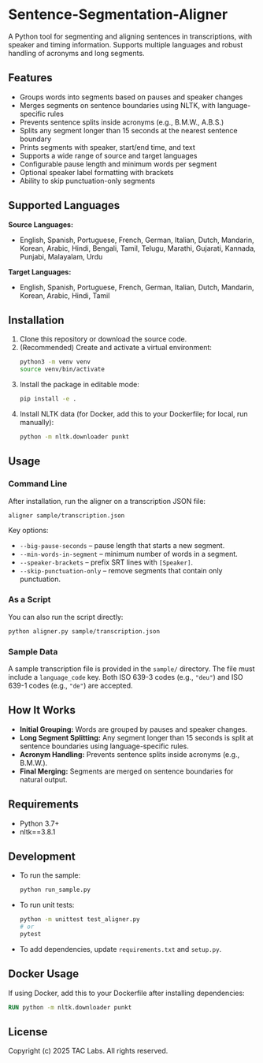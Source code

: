 # Sentence-Segmentation-Aligner

A Python tool for segmenting and aligning sentences in transcriptions, with speaker and timing information. Supports multiple languages and robust handling of acronyms and long segments.

## Features
- Groups words into segments based on pauses and speaker changes
- Merges segments on sentence boundaries using NLTK, with language-specific rules
- Prevents sentence splits inside acronyms (e.g., B.M.W., A.B.S.)
- Splits any segment longer than 15 seconds at the nearest sentence boundary
- Prints segments with speaker, start/end time, and text
- Supports a wide range of source and target languages
- Configurable pause length and minimum words per segment
- Optional speaker label formatting with brackets
- Ability to skip punctuation-only segments

## Supported Languages

**Source Languages:**
- English, Spanish, Portuguese, French, German, Italian, Dutch, Mandarin, Korean, Arabic, Hindi, Bengali, Tamil, Telugu, Marathi, Gujarati, Kannada, Punjabi, Malayalam, Urdu

**Target Languages:**
- English, Spanish, Portuguese, French, German, Italian, Dutch, Mandarin, Korean, Arabic, Hindi, Tamil

## Installation

1. Clone this repository or download the source code.
2. (Recommended) Create and activate a virtual environment:
   ```bash
   python3 -m venv venv
   source venv/bin/activate
   ```
3. Install the package in editable mode:
   ```bash
   pip install -e .
   ```
4. Install NLTK data (for Docker, add this to your Dockerfile; for local, run manually):
   ```bash
   python -m nltk.downloader punkt
   ```

## Usage

### Command Line
After installation, run the aligner on a transcription JSON file:
```bash
aligner sample/transcription.json
```

Key options:

- `--big-pause-seconds` – pause length that starts a new segment.
- `--min-words-in-segment` – minimum number of words in a segment.
- `--speaker-brackets` – prefix SRT lines with `[Speaker]`.
- `--skip-punctuation-only` – remove segments that contain only punctuation.

### As a Script
You can also run the script directly:
```bash
python aligner.py sample/transcription.json
```

### Sample Data
A sample transcription file is provided in the `sample/` directory. The file must include a `language_code` key. Both ISO 639-3 codes (e.g., `"deu"`) and ISO 639-1 codes (e.g., `"de"`) are accepted.

## How It Works
- **Initial Grouping:** Words are grouped by pauses and speaker changes.
- **Long Segment Splitting:** Any segment longer than 15 seconds is split at sentence boundaries using language-specific rules.
- **Acronym Handling:** Prevents sentence splits inside acronyms (e.g., B.M.W.).
- **Final Merging:** Segments are merged on sentence boundaries for natural output.

## Requirements
- Python 3.7+
- nltk==3.8.1

## Development
- To run the sample:
  ```bash
  python run_sample.py
  ```
- To run unit tests:
  ```bash
  python -m unittest test_aligner.py
  # or
  pytest
  ```
- To add dependencies, update `requirements.txt` and `setup.py`.

## Docker Usage
If using Docker, add this to your Dockerfile after installing dependencies:
```dockerfile
RUN python -m nltk.downloader punkt
```

## License
Copyright (c) 2025 TAC Labs. All rights reserved.
